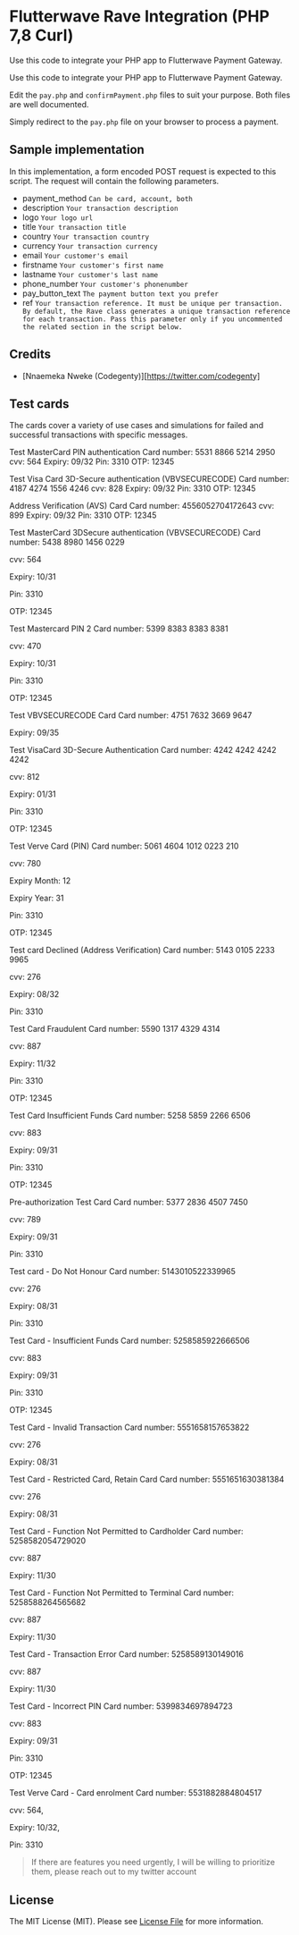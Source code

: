 # Flutterwave Rave Integration (PHP 7,8 Curl)
Use this code to integrate your PHP app to Flutterwave Payment Gateway.


Use this code to integrate your PHP app to Flutterwave Payment Gateway.

Edit the `pay.php` and `confirmPayment.php` files to suit your purpose. Both files are well documented.

Simply redirect to the `pay.php` file on your browser to process a payment.

## Sample implementation

In this implementation, a form encoded POST request is expected to this script.
The request will contain the following parameters.

- payment_method `Can be card, account, both`
- description `Your transaction description`
- logo `Your logo url`
- title `Your transaction title`
- country `Your transaction country`
- currency `Your transaction currency`
- email `Your customer's email`
- firstname `Your customer's first name`
- lastname `Your customer's last name`
- phone_number `Your customer's phonenumber`
- pay_button_text `The payment button text you prefer`
- ref `Your transaction reference. It must be unique per transaction.  By default, the Rave class generates a unique transaction reference for each transaction. Pass this parameter only if you uncommented the related section in the script below.`

## Credits

- [Nnaemeka Nweke (Codegenty)][https://twitter.com/codegenty]

## Test cards

The cards cover a variety of use cases and simulations for failed and successful transactions with specific messages.

Test MasterCard PIN authentication
Card number: 5531 8866 5214 2950
cvv: 564
Expiry: 09/32
Pin: 3310
OTP: 12345

Test Visa Card 3D-Secure authentication (VBVSECURECODE)
Card number: 4187 4274 1556 4246
cvv: 828
Expiry: 09/32
Pin: 3310
OTP: 12345

Address Verification (AVS) Card
Card number: 4556052704172643
cvv: 899
Expiry: 09/32
Pin: 3310
OTP: 12345

Test MasterCard 3DSecure authentication (VBVSECURECODE)
Card number: 5438 8980 1456 0229

cvv: 564

Expiry: 10/31

Pin: 3310

OTP: 12345

Test Mastercard PIN 2
Card number: 5399 8383 8383 8381

cvv: 470

Expiry: 10/31

Pin: 3310

OTP: 12345

Test VBVSECURECODE Card
Card number: 4751 7632 3669 9647

Expiry: 09/35

Test VisaCard 3D-Secure Authentication
Card number: 4242 4242 4242 4242

cvv: 812

Expiry: 01/31

Pin: 3310

OTP: 12345

Test Verve Card (PIN)
Card number: 5061 4604 1012 0223 210

cvv: 780

Expiry Month: 12

Expiry Year: 31

Pin: 3310

OTP: 12345

Test card Declined (Address Verification)
Card number: 5143 0105 2233 9965

cvv: 276

Expiry: 08/32

Pin: 3310

Test Card Fraudulent
Card number: 5590 1317 4329 4314

cvv: 887

Expiry: 11/32

Pin: 3310

OTP: 12345

Test Card Insufficient Funds
Card number: 5258 5859 2266 6506

cvv: 883

Expiry: 09/31

Pin: 3310

OTP: 12345

Pre-authorization Test Card
Card number: 5377 2836 4507 7450

cvv: 789

Expiry: 09/31

Pin: 3310

Test card - Do Not Honour
Card number: 5143010522339965

cvv: 276

Expiry: 08/31

Pin: 3310

Test Card - Insufficient Funds
Card number: 5258585922666506

cvv: 883

Expiry: 09/31

Pin: 3310

OTP: 12345

Test Card - Invalid Transaction
Card number: 5551658157653822

cvv: 276

Expiry: 08/31

Test Card - Restricted Card, Retain Card
Card number: 5551651630381384

cvv: 276

Expiry: 08/31

Test Card - Function Not Permitted to Cardholder
Card number: 5258582054729020

cvv: 887

Expiry: 11/30

Test Card - Function Not Permitted to Terminal
Card number: 5258588264565682

cvv: 887

Expiry: 11/30

Test Card - Transaction Error
Card number: 5258589130149016

cvv: 887

Expiry: 11/30

Test Card - Incorrect PIN
Card number: 5399834697894723

cvv: 883

Expiry: 09/31

Pin: 3310

OTP: 12345

Test Verve Card - Card enrolment
Card number: 5531882884804517

cvv: 564,

Expiry: 10/32,

Pin: 3310


> If there are features you need urgently, I will be willing to prioritize them, please reach out to my twitter account
## License

The MIT License (MIT). Please see [License File](LICENSE.md) for more information.



